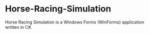 # Horse-Racing-Simulation
Horse Racing Simulation is a Windows Forms (WinForms) application written in C#.
